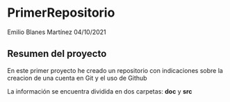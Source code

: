 # PrimerRepositorio
Emilio Blanes Martínez 04/10/2021
## Resumen del proyecto
En este primer proyecto he creado un repositorio con indicaciones sobre la creacion de una cuenta en Git y el uso de Github

La información se encuentra dividida en dos carpetas: **doc** y **src**
